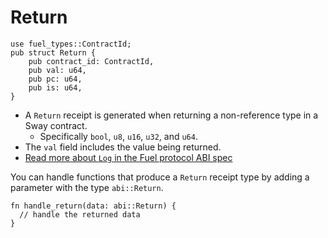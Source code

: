 # Return

```rust, ignore
use fuel_types::ContractId;
pub struct Return {
    pub contract_id: ContractId,
    pub val: u64,
    pub pc: u64,
    pub is: u64,
}
```

- A `Return` receipt is generated when returning a non-reference type in a Sway contract.
  - Specifically `bool`, `u8`, `u16`, `u32`, and `u64`.
- The `val` field includes the value being returned.
- [Read more about `Log` in the Fuel protocol ABI spec](https://github.com/FuelLabs/fuel-specs/blob/master/src/protocol/abi/receipts.md#return-receipt)

You can handle functions that produce a `Return` receipt type by adding a parameter with the type `abi::Return`.

```rust, ignore
fn handle_return(data: abi::Return) {
  // handle the returned data
}
```
